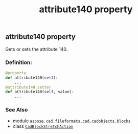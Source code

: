 ﻿---
title: attribute140 property
second_title: Aspose.CAD for Python via .NET API References
description: 
type: docs
weight: 40
url: /aspose.cad.fileformats.cad.cadobjects.blocks/cadblockstretchaction/attribute140/
is_root: false
---

## attribute140 property


Gets or sets the attribute 140.
### Definition:
```python
@property
def attribute140(self):
    ...
@attribute140.setter
def attribute140(self, value):
    ...
```

### See Also
* module [`aspose.cad.fileformats.cad.cadobjects.blocks`](../../)
* class [`CadBlockStretchAction`](/cad/python-net/aspose.cad.fileformats.cad.cadobjects.blocks/cadblockstretchaction)
